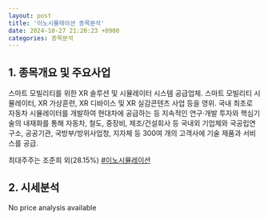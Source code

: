 ```yaml
---
layout: post
title: '이노시뮬레이션 종목분석'
date: 2024-10-27 21:20:23 +0900
categories: 종목분석
---
```


## 1. 종목개요 및 주요사업

스마트 모빌리티를 위한 XR 솔루션 및 시뮬레이터 시스템 공급업체. 스마트 모빌리티 시뮬레이터, XR 가상훈련, XR 디바이스 및 XR 실감콘텐츠 사업 등을 영위. 국내 최초로 자동차 시뮬레이터를 개발하여 현대차에 공급하는 등 지속적인 연구·개발 투자와 핵심기술의 내재화를 통해 자동차, 철도, 중장비, 제조/건설회사 등 국내외 기업체와 국공립연구소, 공공기관, 국방부/방위사업청, 지자체 등 300여 개의 고객사에 기술 제품과 서비스를 공급.

최대주주는 조준희 외(28.15%)
[#이노시뮬레이션](#)

## 2. 시세분석

No price analysis available

